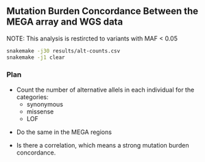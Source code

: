 ## Mutation Burden Concordance Between the MEGA array and WGS data


NOTE: This analysis is restircted to variants with MAF < 0.05

```bash
snakemake -j30 results/alt-counts.csv
snakemake -j1 clear
```
### Plan

- Count the number of alternative allels in each individual for the categories:
    - synonymous
    * missense
    * LOF

* Do the same in the MEGA regions

* Is there a correlation, which means a strong mutation burden concordance.



